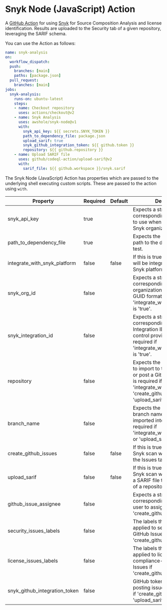 # Snyk Node (JavaScript) Action

A [GitHub Action](https://github.com/features/actions) for using [Snyk](https://app.snyk.io/) for Source Composition Analysis and license identification. Results are uploaded to the Security tab of a given repository, leveraging the SARIF schema.

You can use the Action as follows:

```yaml
name: snyk-analysis
on:
  workflow_dispatch:
  push: 
    branches: [main]
    paths: [package.json]
  pull_request:
    branches: [main]
jobs:
  snyk-analysis:
    runs-on: ubuntu-latest
    steps:
    - name: Checkout repository
      uses: actions/checkout@v2
    - name: Snyk Analysis
      uses: awshole/snyk-node@v1
      with:
        snyk_api_key: ${{ secrets.SNYK_TOKEN }}
        path_to_dependency_file: package.json
        upload_sarif: true
        snyk_github_integration_token: ${{ github.token }}
        repository: ${{ github.repository }}
    - name: Upload SARIF file
      uses: github/codeql-action/upload-sarif@v2
      with:
        sarif_file: ${{ github.workspace }}/snyk.sarif
```

The Snyk Node (JavaScript) Action has properties which are passed to the underlying shell executing custom scripts. These are
passed to the action using `with`.

| Property                      | Required | Default | Description                                                                                                                                                                                             |
|-------------------------------|----------|---------|---------------------------------------------------------------------------------------------------------------------------------------------------------------------------------------------------------|
| snyk_api_key                  | true     |         | Expects a string value corresponding to the API key to use when accessing the Snyk organization.                                                                                                        |
| path_to_dependency_file       | true     |         | Expects the relative GitHub path to the dependency file to test.                                                                                                                                        |
| integrate_with_snyk_platform  | false    | false   | If this is true, the repository will be integrated with the Snyk platform.                                                                                                                              |
| snyk_org_id                   | false    |         | Expects a string value corresponding to the Snyk organization ID. It expects a GUID format. This is required if 'integrate_with_snyk_platform' is 'true'.                                               |
| snyk_integration_id           | false    |         | Expects a string value corresponding to the Integration ID for a source control provider. This is required if 'integrate_with_snyk_platform' is 'true'.                                                 |
| repository                    | false    |         | Expects the GitHub repository to import to the Snyk platform or post a GitHub Issue to. This is required if either 'integrate_with_snyk_platform', 'create_github_issues', or 'upload_sarif' is 'true'. |
| branch_name                   | false    |         | Expects the GitHub repository branch name that should be imported into Snyk. This is required if 'integrate_with_snyk_platform' or 'upload_sarif' is 'true'.                                            |
| create_github_issues          | false    | false   | If this is true, details of the Snyk scan will be posted to the Issues tab of a repository.                                                                                                             |
| upload_sarif                  | false    | false   | If this is true, details of the Snyk scan will be uploaded as a SARIF file to the Security tab of a repository.                                                                                         |
| github_issue_assignee         | false    |         | Expects a string value corresponding to the GitHub user to assign issues to if 'create_github_issues' is 'true'.                                                                                        |
| security_issues_labels        | false    |         | The labels that should be applied to security-related GitHub Issues if 'create_github_issues' is 'true'.                                                                                                |
| license_issues_labels         | false    |         | The labels that should be applied to license compliance-related GitHub Issues if 'create_github_issues' is 'true'.                                                                                      |
| snyk_github_integration_token | false    |         | GitHub token to use for posting issues. This is required if 'create_github_issues' or 'upload_sarif' is 'true'.                                                                                         |